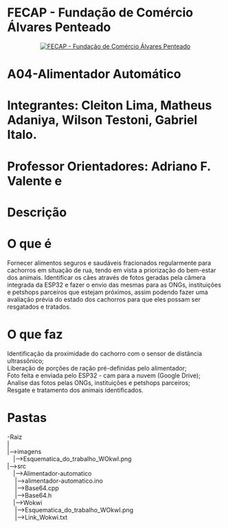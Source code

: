 # FECAP - Fundação de Comércio Álvares Penteado

<p align="center">
<a href= "https://www.fecap.br/"><img src="https://encrypted-tbn0.gstatic.com/images?q=tbn:ANd9GcRhZPrRa89Kma0ZZogxm0pi-tCn_TLKeHGVxywp-LXAFGR3B1DPouAJYHgKZGV0XTEf4AE&usqp=CAU" alt="FECAP - Fundação de Comércio Álvares Penteado" border="0"></a>
</p>

# A04-Alimentador Automático

# Integrantes: Cleiton Lima, Matheus Adaniya, Wilson Testoni, Gabriel Italo.

# Professor Orientadores: Adriano F. Valente e 

# Descrição

# O que é
Fornecer alimentos seguros e saudáveis fracionados regularmente para cachorros em situação de rua, tendo em vista a priorização do bem-estar dos animais. Identificar os cães através de fotos geradas pela câmera integrada da ESP32 e fazer o envio das mesmas para as ONGs, instituições e petshops parceiros que estejam próximos, assim podendo fazer uma avaliação prévia do estado dos cachorros para que eles possam ser resgatados e tratados.

# O que faz

Identificação da proximidade do cachorro com o sensor de distância ultrassônico;<br>
Liberação de porções de ração pré-definidas pelo alimentador;<br>
Foto feita e enviada pelo ESP32 - cam para a nuvem (Google Drive);<br>
Analise das fotos pelas ONGs, instituições e petshops parceiros;<br>
Resgate e tratamento dos animais identificados.<br>

# Pastas

-Raiz<br>
|<br>
|-->imagens<br>
  &emsp;|-->Esquematica_do_trabalho_WOkwI.png<br>
|-->src<br>
  &emsp;|-->Alimentador-automatico<br>
  &emsp;  |-->alimentador-automatico.ino<br>
  &emsp;  |-->Base64.cpp<br>
  &emsp;  |-->Base64.h<br>
  &emsp;|-->Wokwi<br>
  &emsp;  |-->Esquematica_do_trabalho_WOkwI.png<br>
  &emsp;  |-->Link_Wokwi.txt<br>
